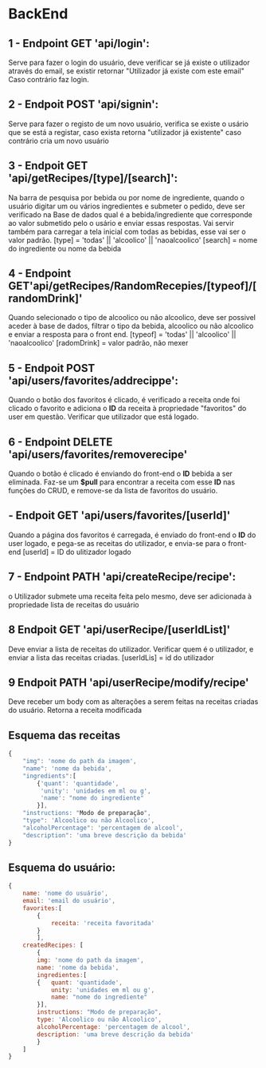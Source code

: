 # BackEnd

## 1 - Endpoint GET 'api/login':
Serve para fazer o login do usuário, deve verificar se já existe o utilizador através do email,
se existir retornar "Utilizador já existe com este email" Caso contrário faz login.

## 2 - Endpoit POST 'api/signin':
 Serve para fazer o registo de um novo usuário, verifica se existe o usário que se está a registar, caso exista retorna "utilizador já existente" caso contrário cria um novo usuário

## 3 - Endpoit GET 'api/getRecipes/[type]/[search]':
Na barra de pesquisa por bebida ou por nome de ingrediente, quando o usuário digitar um ou vários ingredientes e submeter o pedido, deve ser verificado na Base de dados qual é a bebida/ingrediente que corresponde ao valor submetido pelo o usário e enviar essas respostas.
Vai servir também para carregar a tela inicial com todas as bebidas, esse vai ser o valor padrão.
[type] = 'todas' || 'alcoolico' || 'naoalcoolico'
[search] = nome do ingrediente ou nome da bebida

## 4 - Endpoint GET'api/getRecipes/RandomRecepies/[typeof]/[randomDrink]'
Quando selecionado o tipo de alcoolico ou não alcoolico, deve ser possivel aceder à base de dados, filtrar o tipo da bebida, alcoolico ou não alcoolico e enviar a resposta para o front end.
[typeof] = 'todas' || 'alcoolico' || 'naoalcoolico'
[radomDrink] = valor padrão, não mexer

## 5 - Endpoit POST 'api/users/favorites/addrecippe':
 Quando o botão dos favoritos é clicado, é verificado a receita onde foi clicado o favorito e adiciona o **ID** da receita à propriedade "favoritos" do user em questão. Verificar que utilizador que está logado.

## 6 - Endpoint DELETE 'api/users/favorites/removerecipe'
 Quando o botão é clicado é enviando do front-end o **ID** bebida a ser eliminada. Faz-se um **$pull** para encontrar a receita com esse **ID** nas funções do CRUD, e remove-se da lista de favoritos do usuário.

 ## - Endpoit GET 'api/users/favorites/[userId]'
 Quando a página dos favoritos é carregada, é enviado do front-end o **ID** do user logado, e pega-se as receitas do utilizador, e envia-se para o front-end
 [userId] = ID do ulitizador logado

## 7 - Endpoint PATH 'api/createRecipe/recipe':
 o Utilizador submete uma receita feita pelo mesmo, deve ser adicionada à propriedade lista de receitas do usuário

 ## 8 Endpoit GET 'api/userRecipe/[userIdList]'
 Deve enviar a lista de receitas do utilizador. Verificar quem é o utilizador, e enviar a lista das receitas criadas.
 [userIdLis] = id do utilizador

 ## 9 Endpoit PATH 'api/userRecipe/modify/recipe'
 Deve receber um body com as alterações a serem feitas na receitas criadas do usuário. Retorna a receita modificada
 



## Esquema das receitas 
```js
{
    "img": 'nome do path da imagem',
    "name": 'nome da bebida',
    "ingredients":[
        {'quant': 'quantidade',
         'unity': 'unidades em ml ou g',
         'name': "nome do ingrediente"   
        }],
    "instructions: "Modo de preparação",
    "type": 'Alcoolico ou não Alcoolico',
    "alcoholPercentage": 'percentagem de alcool',
    "description": 'uma breve descrição da bebida'
}
```

## Esquema do usuário: 
```js
{
    name: 'nome do usuário',
    email: 'email do usuário',
    favorites:[
        {
            receita: 'receita favoritada'
        }
        ],
    createdRecipes: [
        {
        img: 'nome do path da imagem',
        name: 'nome da bebida',
        ingredientes:[
        {   quant: 'quantidade',
            unity: 'unidades em ml ou g',
            name: "nome do ingrediente"   
        }],
        instructions: "Modo de preparação",
        type: 'Alcoolico ou não Alcoolico',
        alcoholPercentage: 'percentagem de alcool',
        description: 'uma breve descrição da bebida'
        }
    ]
}
```

